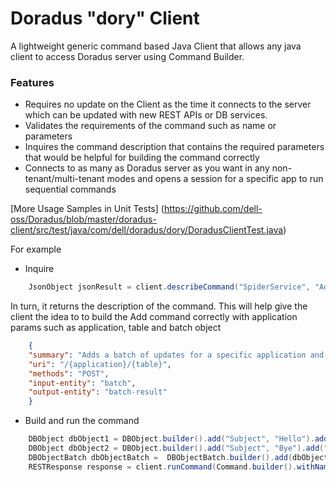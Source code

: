 Doradus "dory" Client
========================
  
A lightweight generic command based Java Client that allows any java client to access Doradus server using Command Builder.

### Features

* Requires no update on the Client as the time it connects to the server which can be updated with new REST APIs or DB services.
* Validates the requirements of the command such as name or parameters
* Inquires the command description that contains the required parameters that would be helpful for building the command correctly
* Connects to as many as Doradus server as you want in any non-tenant/multi-tenant modes and opens a session for a specific app to run sequential commands


[More Usage Samples in Unit Tests]
(https://github.com/dell-oss/Doradus/blob/master/doradus-client/src/test/java/com/dell/doradus/dory/DoradusClientTest.java)

For example

- Inquire
   
```java
    JsonObject jsonResult = client.describeCommand("SpiderService", "Add"); 
```   
In turn, it returns the description of the command. This will help give the client the idea to to build the Add command correctly with application params such as application, table and batch object
```json
    {
    "summary": "Adds a batch of updates for a specific application and table. The batch can contain new and updated objects.",
    "uri": "/{application}/{table}",
    "methods": "POST",
    "input-entity": "batch",
    "output-entity": "batch-result"
    }
```

- Build and run the command

```java
	DBObject dbObject1 = DBObject.builder().add("Subject", "Hello").add("Body", "Hello there!").build();       
    DBObject dbObject2 = DBObject.builder().add("Subject", "Bye").add("Body", "Good bye!").build();
    DBObjectBatch dbObjectBatch =  DBObjectBatch.builder().add(dbObject1).add(dbObject2).build();
    RESTResponse response = client.runCommand(Command.builder().withName("Add").withParam("table","Messages").withParam("batch", dbObjectBatch).build());
```
